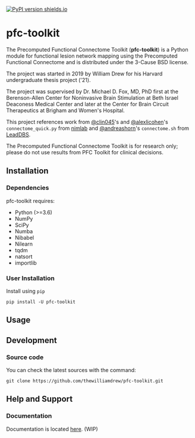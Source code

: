 [![PyPI version shields.io](https://img.shields.io/pypi/v/pfc-toolkit.svg)](https://pypi.python.org/pypi/pfc-toolkit/)

# pfc-toolkit
The Precomputed Functional Connectome Toolkit (**pfc-toolkit**) is a Python module for functional lesion network mapping using the Precomputed Functional Connectome and is distributed under the 3-Cause BSD license.

The project was started in 2019 by William Drew for his Harvard undergraduate thesis project ('21).

The project was supervised by Dr. Michael D. Fox, MD, PhD first at the Berenson-Allen Center for Noninvasive Brain Stimulation at Beth Israel Deaconess Medical Center and later at the Center for Brain Circuit Therapeutics at Brigham and Women's Hospital.

This project references work from [@clin045](https://github.com/clin045)'s and [@alexlicohen](https://github.com/alexlicohen)'s `connectome_quick.py` from [nimlab](https://github.com/nimlab) and [@andreashorn](https://github.com/andreashorn)'s `connectome.sh` from [LeadDBS](https://github.com/netstim/leaddbs).

The Precomputed Functional Connectome Toolkit is for research only; please do not use results from PFC Toolkit for clinical decisions.

## Installation
### Dependencies
pfc-toolkit requires:
- Python (>=3.6)
- NumPy
- SciPy
- Numba
- Nibabel
- Nilearn
- tqdm
- natsort
- importlib

### User Installation
Install using `pip`
```
pip install -U pfc-toolkit
```

## Usage


## Development
### Source code
You can check the latest sources with the command:
```
git clone https://github.com/thewilliamdrew/pfc-toolkit.git
```

## Help and Support
### Documentation
Documentation is located [here](https://thewilliamdrew.github.io/pfc-toolkit). (WIP)
